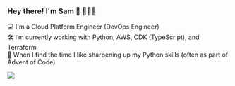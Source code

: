 ### Hey there! I'm Sam 👋 🧔🏻‍♂️ 

💻 I'm a Cloud Platform Engineer (DevOps Engineer) \
🛠️ I’m currently working with Python, AWS, CDK (TypeScript), and Terraform \
🌱 When I find the time I like sharpening up my Python skills (often as part of Advent of Code) 

<a href="https://www.linkedin.com/in/samjamesb/"><img src="https://img.shields.io/badge/linkedin-%230077B5.svg?&style=for-the-badge&logo=linkedin&logoColor=white" />
  


<!--
**beardedsamwise/beardedsamwise** is a ✨ _special_ ✨ repository because its `README.md` (this file) appears on your GitHub profile.

Here are some ideas to get you started:
- 📫 How to reach me: 
- 🔭 I’m currently working on ...
- 🌱 I’m currently learning ...
- 👯 I’m looking to collaborate on ...
- 🤔 I’m looking for help with ...
- 💬 Ask me about ...

- 😄 Pronouns: ...
- ⚡ Fun fact: ...
-->
